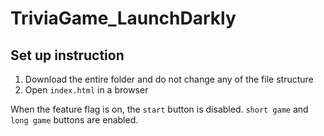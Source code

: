 # TriviaGame_LaunchDarkly

## Set up instruction

1. Download the entire folder and do not change any of the file structure
2. Open `index.html` in a browser

When the feature flag is on, the `start` button is disabled. `short game` and `long game` buttons are enabled.
